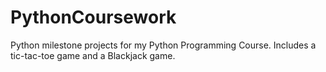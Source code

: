 # PythonCoursework
Python milestone projects for my Python Programming Course. 
Includes a tic-tac-toe game and a Blackjack game. 
